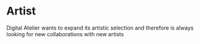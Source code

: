 # Artist&#x20;

Digital Atelier wants to expand its artistic selection and therefore is always looking for new collaborations with new artists
